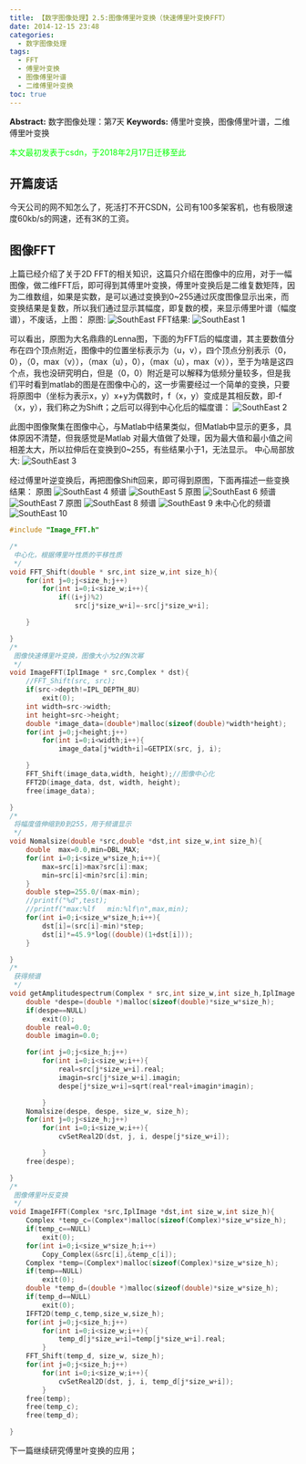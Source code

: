 ```yaml
---
title: 【数字图像处理】2.5:图像傅里叶变换（快速傅里叶变换FFT）
date: 2014-12-15 23:48
categories:
  - 数字图像处理
tags:
  - FFT
  - 傅里叶变换
  - 图像傅里叶谱
  - 二维傅里叶变换
toc: true
---
```

**Abstract:** 数字图像处理：第7天
**Keywords:** 傅里叶变换，图像傅里叶谱，二维傅里叶变换
<!--more-->
<font color="00FF00">本文最初发表于csdn，于2018年2月17日迁移至此</font>

## 开篇废话

今天公司的网不知怎么了，死活打不开CSDN，公司有100多架客机，也有极限速度60kb/s的网速，还有3K的工资。

## 图像FFT

上篇已经介绍了关于2D FFT的相关知识，这篇只介绍在图像中的应用，对于一幅图像，做二维FFT后，即可得到其傅里叶变换，傅里叶变换后是二维复数矩阵，因为二维数组，如果是实数，是可以通过变换到0~255通过灰度图像显示出来，而变换结果是复数，所以我们通过显示其幅度，即复数的模，来显示傅里叶谱（幅度谱），不废话，上图：
原图:
![SouthEast][]
FFT结果:
![SouthEast 1][]

可以看出，原图为大名鼎鼎的Lenna图，下面的为FFT后的幅度谱，其主要数值分布在四个顶点附近，图像中的位置坐标表示为（u，v），四个顶点分别表示（0，0），（0，max（v）），（max（u），0），（max（u），max（v）），至于为啥是这四个点，我也没研究明白，但是（0，0）附近是可以解释为低频分量较多，但是我们平时看到matlab的图是在图像中心的，这一步需要经过一个简单的变换，只要将原图中（坐标为表示x，y）x+y为偶数时，f（x，y）变成是其相反数，即-f（x，y），我们称之为Shift；之后可以得到中心化后的幅度谱：
![SouthEast 2][]

此图中图像聚集在图像中心，与Matlab中结果类似，但Matlab中显示的更多，具体原因不清楚，但我感觉是Matlab
对最大值做了处理，因为最大值和最小值之间相差太大，所以拉伸后在变换到0~255，有些结果小于1，无法显示。
中心局部放大:
![SouthEast 3][]

经过傅里叶逆变换后，再把图像Shift回来，即可得到原图，下面再描述一些变换结果：
原图
![SouthEast 4][]
频谱
![SouthEast 5][]
原图
![SouthEast 6][]
频谱
![SouthEast 7][]
原图
![SouthEast 8][]
频谱
![SouthEast 9][]
未中心化的频谱
![SouthEast 10][]

```c++
#include "Image_FFT.h"

/*
 中心化，根据傅里叶性质的平移性质
 */
void FFT_Shift(double * src,int size_w,int size_h){
    for(int j=0;j<size_h;j++)
        for(int i=0;i<size_w;i++){
            if((i+j)%2)
                src[j*size_w+i]=-src[j*size_w+i];

    }

}
/*
 图像快速傅里叶变换，图像大小为2的N次幂
 */
void ImageFFT(IplImage * src,Complex * dst){
    //FFT_Shift(src, src);
    if(src->depth!=IPL_DEPTH_8U)
        exit(0);
    int width=src->width;
    int height=src->height;
    double *image_data=(double*)malloc(sizeof(double)*width*height);
    for(int j=0;j<height;j++)
        for(int i=0;i<width;i++){
            image_data[j*width+i]=GETPIX(src, j, i);

    }
    FFT_Shift(image_data,width, height);//图像中心化
    FFT2D(image_data, dst, width, height);
    free(image_data);

}
/*
 将幅度值伸缩到0到255，用于频谱显示
 */
void Nomalsize(double *src,double *dst,int size_w,int size_h){
    double  max=0.0,min=DBL_MAX;
    for(int i=0;i<size_w*size_h;i++){
        max=src[i]>max?src[i]:max;
        min=src[i]<min?src[i]:min;
    }
    double step=255.0/(max-min);
    //printf("%d",test);
    //printf("max:%lf   min:%lf\n",max,min);
    for(int i=0;i<size_w*size_h;i++){
        dst[i]=(src[i]-min)*step;
        dst[i]*=45.9*log((double)(1+dst[i]));
    }

}
/*
 获得频谱
 */
void getAmplitudespectrum(Complex * src,int size_w,int size_h,IplImage *dst){
    double *despe=(double *)malloc(sizeof(double)*size_w*size_h);
    if(despe==NULL)
        exit(0);
    double real=0.0;
    double imagin=0.0;

    for(int j=0;j<size_h;j++)
        for(int i=0;i<size_w;i++){
            real=src[j*size_w+i].real;
            imagin=src[j*size_w+i].imagin;
            despe[j*size_w+i]=sqrt(real*real+imagin*imagin);

        }
    Nomalsize(despe, despe, size_w, size_h);
    for(int j=0;j<size_h;j++)
        for(int i=0;i<size_w;i++){
            cvSetReal2D(dst, j, i, despe[j*size_w+i]);

        }
    free(despe);

}
/*
 图像傅里叶反变换
 */
void ImageIFFT(Complex *src,IplImage *dst,int size_w,int size_h){
    Complex *temp_c=(Complex*)malloc(sizeof(Complex)*size_w*size_h);
    if(temp_c==NULL)
        exit(0);
    for(int i=0;i<size_w*size_h;i++)
        Copy_Complex(&src[i],&temp_c[i]);
    Complex *temp=(Complex*)malloc(sizeof(Complex)*size_w*size_h);
    if(temp==NULL)
        exit(0);
    double *temp_d=(double *)malloc(sizeof(double)*size_w*size_h);
    if(temp_d==NULL)
        exit(0);
    IFFT2D(temp_c,temp,size_w,size_h);
    for(int j=0;j<size_h;j++)
        for(int i=0;i<size_w;i++){
            temp_d[j*size_w+i]=temp[j*size_w+i].real;
        }
    FFT_Shift(temp_d, size_w, size_h);
    for(int j=0;j<size_h;j++)
        for(int i=0;i<size_w;i++){
            cvSetReal2D(dst, j, i, temp_d[j*size_w+i]);
        }
    free(temp);
    free(temp_c);
    free(temp_d);

}

```
下一篇继续研究傅里叶变换的应用；


[SouthEast]: DIP-2-5-图像傅里叶变换-快速傅里叶变换FFT/20141215231801668.bmp
[SouthEast 1]: DIP-2-5-图像傅里叶变换-快速傅里叶变换FFT/20141215231920479.jpg
[SouthEast 2]: DIP-2-5-图像傅里叶变换-快速傅里叶变换FFT/20141215233229529.jpg
[SouthEast 3]: DIP-2-5-图像傅里叶变换-快速傅里叶变换FFT/20141215233903656.jpg
[SouthEast 4]: DIP-2-5-图像傅里叶变换-快速傅里叶变换FFT/20141215234208243.jpg
[SouthEast 5]: DIP-2-5-图像傅里叶变换-快速傅里叶变换FFT/20141215234256525.jpg
[SouthEast 6]: DIP-2-5-图像傅里叶变换-快速傅里叶变换FFT/20141215234330892.jpg
[SouthEast 7]: DIP-2-5-图像傅里叶变换-快速傅里叶变换FFT/20141215234349359.jpg
[SouthEast 8]: DIP-2-5-图像傅里叶变换-快速傅里叶变换FFT/20141215234450842.jpg
[SouthEast 9]: DIP-2-5-图像傅里叶变换-快速傅里叶变换FFT/20141215234515864.jpg
[SouthEast 10]: DIP-2-5-图像傅里叶变换-快速傅里叶变换FFT/20141215234536394.jpg
